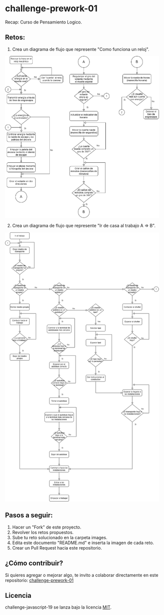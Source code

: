 # challenge-prework-01
Recap: Curso de Pensamiento Logico.

## Retos:

1. Crea un diagrama de flujo que represente "Como funciona un reloj".

![Funcionamiento del reloj](./images/funcionamiento_reloj.png)

2. Crea un diagrama de flujo que represente "Ir de casa al trabajo A => B".

![Traslado de una persona](./images/traslado_a-b.png)

## Pasos a seguir:

1. Hacer un "Fork" de este proyecto.
2. Revolver los retos propuestos.
3. Sube tu reto solucionado en la carpeta images.
4. Edita este documento "README.md" e inserta la imagen de cada reto.
4. Crear un Pull Request hacia este repositorio.

## ¿Cómo contribuir?

Si quieres agregar o mejorar algo, te invito a colaborar directamente en este repositorio: [challenge-prework-01](https://github.com/platzimaster/challenge-prework-01/)

## Licencia

challenge-javascript-19 se lanza bajo la licencia [MIT](https://opensource.org/licenses/MIT).

